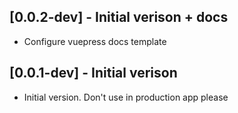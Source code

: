 ## [0.0.2-dev] - Initial verison +  docs

* Configure vuepress docs template
## [0.0.1-dev] - Initial verison

* Initial version.  Don't use in production app please